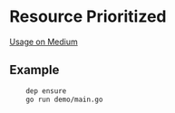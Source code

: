 # Resource Prioritized

[Usage on Medium](https://medium.com/@hau12a1/golang-concurrency-the-greedy-mutex-7a7e3ddd86aa)

## Example

```bash
    dep ensure
    go run demo/main.go
```